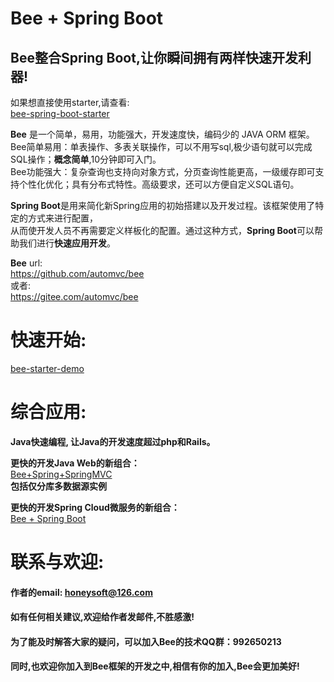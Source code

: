 
Bee + Spring Boot
=========
## Bee整合Spring Boot,让你瞬间拥有两样快速开发利器! 

如果想直接使用starter,请查看:  
[bee-spring-boot-starter](../../../bee-spring-boot-starter)  

**Bee** 是一个简单，易用，功能强大，开发速度快，编码少的 JAVA ORM 框架。  
Bee简单易用：单表操作、多表关联操作，可以不用写sql,极少语句就可以完成SQL操作；**概念简单**,10分钟即可入门。  
Bee功能强大：复杂查询也支持向对象方式，分页查询性能更高，一级缓存即可支持个性化优化；具有分布式特性。高级要求，还可以方便自定义SQL语句。  

**Spring Boot**是用来简化新Spring应用的初始搭建以及开发过程。该框架使用了特定的方式来进行配置，   
从而使开发人员不再需要定义样板化的配置。通过这种方式，**Spring Boot**可以帮助我们进行**快速应用开发**。   

**Bee** url:  
https://github.com/automvc/bee  
或者:  
https://gitee.com/automvc/bee  

快速开始:
=========	
[bee-starter-demo](../../../bee-starter-demo)  

综合应用:
=========	
**Java快速编程, 让Java的开发速度超过php和Rails。**  

**更快的开发Java Web的新组合：**  
[Bee+Spring+SpringMVC](../../../../aiteasoft/bee-spring-springmvc)  
**包括仅分库多数据源实例**	

**更快的开发Spring Cloud微服务的新组合：**  
[Bee + Spring Boot](../../../bee-springboot)  

联系与欢迎:
=========	
#### 作者的email:    honeysoft@126.com  
#### 如有任何相关建议,欢迎给作者发邮件,不胜感激!  

#### 为了能及时解答大家的疑问，可以加入Bee的技术QQ群：992650213

#### 同时,也欢迎你加入到Bee框架的开发之中,相信有你的加入,Bee会更加美好! 
